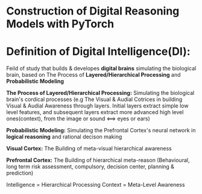 # Construction of Digital Reasoning Models with PyTorch

 
# Definition of Digital Intelligence(DI):
Feild of study that builds & developes **digital brains** simulating the biological brain, based on The Process of **Layered/Hierarchical Processing** and **Probabilistic Modeling**


**The Process of Layered/Hierarchical Processing:** Simulating the biological brain's cordical processes (e.g The Visual & Audial Cotrices in building Visual & Audial Awareness through layers. Initial layers extract simple low level features, and subsequent layers extract more advanced high level ones(context), from the image or sound <==> eyes or ears) 


**Probabilistic Modeling:** Simulating the Prefrontal Cortex's neural network in **logical reasoning** and rational decison making 

**Visual Cortex:** The Building of meta-visual hierarchical awareness

**Prefrontal Cortex:** The Building of hierarchical meta-reason (Behavioural, long term risk assessment, compulsory, decision center, planning & prediction)
 

Intelligence = Hierarchical Processing
Context = Meta-Level Awareness  

